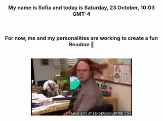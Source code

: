 


<div align="center">
<h3 >My name is Sofia and today is Saturday, 23 October, 10:03 GMT-4</h3><br>
<h3 >For now, me and my personalities are working to create a fun Readme 👋
</h3><br>
<img src='img/dwight.gif' alt='working...'/>
</div>
